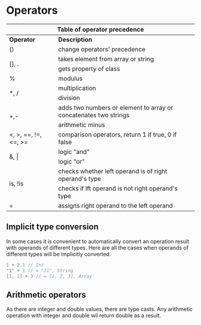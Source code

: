 # Operators

<table>
    <thead>
        <tr>
            <th colspan="2">Table of operator precedence</th>
        </tr>
    </thead>
    <tbody>
        <tr>
            <td><b>Operator</b></td>
            <td><b>Description</b></td>
        </tr>
        <tr>
            <td>()</td>
            <td>change operators' precedence</td>
        </tr>
        <tr>
            <td rowspan="2">[], .</td>
            <td>takes element from array or string</td>
        </tr>
        <tr>
            <td>gets property of class</td>
        </tr>
        <tr>
            <td>%</td>
            <td>modulus</td>
        </tr>
        <tr>
            <td rowspan="2">*, /</td>
            <td>multiplication</td>
        </tr>
        <tr>
            <td>division</td>
        </tr>
        <tr>
            <td rowspan="2">+,-</td>
            <td>adds two numbers or element to array or concatenates two strings</td>
        </tr>
        <tr>
            <td>arithmetic minus</td>
        </tr>
        <tr>
            <td><, >, ==, !=, <=, >=</td>
            <td>comparison operators, return 1 if true, 0 if false</td>
        </tr>
         <tr>
            <td rowspan="2">&, &#124;</td>
            <td>logic "and"</td>
        </tr>
         <tr>
            <td>logic "or"</td>
        </tr>
         <tr>
            <td rowspan="2">is, !is</td>
            <td>checks whether left operand is of right operand's type</td>
        </tr>
         <tr>
            <td>checks if lft operand is not right operand's type</td>
        </tr>
        <tr>
            <td>=</td>
            <td>assigns right operand to the left operand</td>
        </tr>
    </tbody>
</table>

## Implicit type conversion

In some cases it is convenient to automatically convert an operation result with operands of
different types. Here are all the cases when operands of different types will be implicitly
converted.

```kotlin
1 + 2.1 // Int
"1" + 1 // = "11", String
[1, 2] + 3 // = [1, 2, 3], Array
```

## Arithmetic operators

As there are integer and double values, there are type casts. Any arithmetic operation with integer
and double wil
return double as a result.